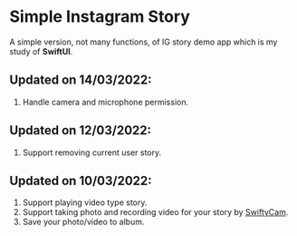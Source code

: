 # Simple Instagram Story
A simple version, not many functions, of IG story demo app which is my study of **SwiftUI**.

## Updated on 14/03/2022:
1. Handle camera and microphone permission.

## Updated on 12/03/2022:
1. Support removing current user story.

## Updated on 10/03/2022:
1. Support playing video type story.
2. Support taking photo and recording video for your story by [SwiftyCam](https://github.com/Awalz/SwiftyCam).
3. Save your photo/video to album.